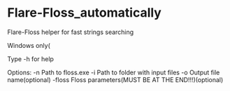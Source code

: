 # Flare-Floss_automatically
Flare-Floss helper for fast strings searching

Windows only(

Type -h for help

Options:
    -n   Path to floss.exe
    -i   Path to folder with input files
    -o   Output file name(optional)
    -floss   Floss parameters(MUST BE AT THE END!!!)(optional)
